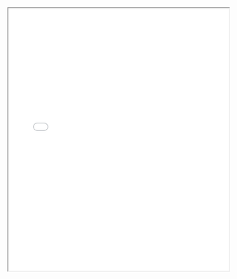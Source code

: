 <iframe src="RodoanelSP_Features20221910.html" height="600" width="100%" allowfullscreen=True></iframe>
